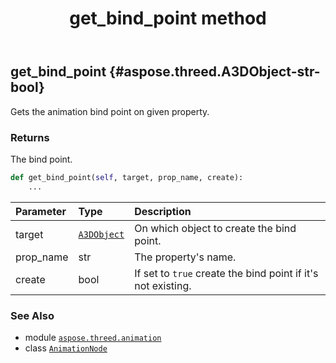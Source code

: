 ﻿---
title: get_bind_point method
second_title: Aspose.3D for Python via .NET API References
description: 
type: docs
weight: 50
url: /python-net/aspose.threed.animation/animationnode/get_bind_point/
is_root: false
---

## get_bind_point {#aspose.threed.A3DObject-str-bool}

Gets the animation bind point on given property.


### Returns 


The bind point.


```python
def get_bind_point(self, target, prop_name, create):
    ...
```


| Parameter | Type | Description |
| :- | :- | :- |
| target | [`A3DObject`](/3d/python-net/aspose.threed/a3dobject) | On which object to create the bind point. |
| prop_name | str | The property's name. |
| create | bool | If set to `true` create the bind point if it's not existing. |



### See Also
* module [`aspose.threed.animation`](../../)
* class [`AnimationNode`](/3d/python-net/aspose.threed.animation/animationnode)
